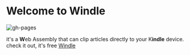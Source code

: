 # Welcome to Windle
![gh-pages](https://github.com/nor0x/Windle/workflows/gh-pages/badge.svg)


it's a **W**eb Assembly that can clip articles directly to your K**indle** device.
check it out, it's free [Windle](https://nor0x.github.io/Windle/)
